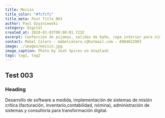 ```yaml
---
title: Meisin
title_color: "#fcfcfc"
title_meta: Post Title 003
author: Paul Ozyzniewski
category: Digital
created_at: 2020-01-03T00:00:01.723Z
excerpt: Confección de pijamas, salidas de baño, ropa interior para niños y adultos.
contact: Mabel Calero - mabelcalero.c@hotmail.com - 0984622903
image: ./images/meisin.jpg
image_caption: Photo by Josh Spires on Unsplash
tags: tag1, tag2
---
```


## Test 003

### Heading

Desarrollo de software a medida, implementación de sistemas de misión crítica (facturación, inventario,contabilidad, nómina), administración de sistemas y consultoría para transformación digital.
